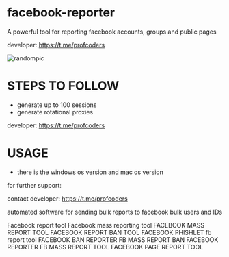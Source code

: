 # facebook-reporter
A powerful tool for reporting facebook accounts, groups and public pages

developer: https://t.me/profcoders

![randompic](https://github.com/user-attachments/assets/9a27c208-c672-4ac0-884e-fe57eb25afa6)


# STEPS TO FOLLOW
- generate up to 100 sessions
- generate rotational proxies

developer: https://t.me/profcoders

# USAGE
- there is the windows os version and mac os version

for further support:

contact developer: https://t.me/profcoders

automated software for sending bulk reports to facebook bulk users and IDs 

Facebook report tool
Facebook mass reporting tool
FACEBOOK MASS REPORT TOOL
FACEBOOK REPORT BAN TOOL
FACEBOOK PHISHLET
fb report tool
FACEBOOK BAN REPORTER
FB MASS REPORT BAN
FACEBOOK REPORTER
FB MASS REPORT TOOL
FACEBOOK PAGE REPORT TOOL
